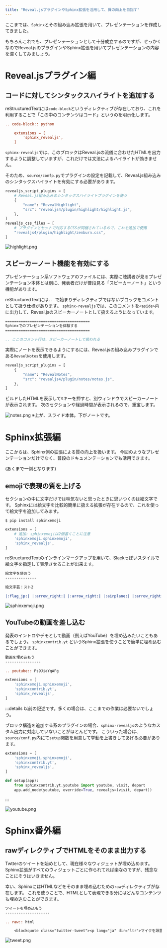 ```yaml
---
title: "Reveal.jsプラグインやSphinx拡張を活用して、質の向上を目指す"
---
```


ここまでは、`Sphinx`とその組み込み拡張を用いて、プレゼンテーションを作成してきました。

もちろんこれでも、プレゼンテーションとして十分成立するのですが、せっかくなのでReveal.jsのプラグインやSphinx拡張を用いてプレゼンテーションの内容を濃くしてみましょう。

# Reveal.jsプラグイン編

## コードに対してシンタックスハイライトを追加する

reStructuredTextには`code-block`というディレクティブが存在しており、これを利用することで「この中のコンテンツはコード」というのを明示化します。

```rest
.. code-block:: python

    extensions = [
        'sphinx_revealjs',
    ]
```

`sphinx-revealjs`では、このブロックはReveal.jsの流儀に合わせたHTMLを出力するように調整していますが、これだけでは文法によるハイライトが効きません。

そのため、`source/confp.py`でプラグインの設定を記載して、Reveal.js組み込みのシンタックスハイライトを有効にする必要があります。

```python:source/conf.py
revealjs_script_plugins = [
    # Reveal.js組み込みのシンタックスハイライトプラグインを使う
    {
        "name": "RevealHighlight",
        "src": "revealjs4/plugin/highlight/highlight.js",
    },
]
revealjs_css_files = [
    # プラグインとセットで対応するCSSが同梱されているので、これを追加で使用
    "revealjs4/plugin/highlight/zenburn.css",
]
```

![highlight.png](https://storage.googleapis.com/zenn-user-upload/01va7yh8wtmy82cq7l1sp5pzajf6)

## スピーカーノート機能を有効にする

プレゼンテーション系ソフトウェアのファイルには、実際に聴講者が見るプレゼンテーション本体とは別に、発表者だけが普段見る「スピーカーノート」という機能があります。

reStructuredTextには`.. `で始まりディレクティブではないブロックをコメントとして扱う仕様があります。
`sphinx-revealjs`では、このコメントを`<aside>`内に出力して、Reveal.jsのスピーカーノートとして扱えるようになっています。

```rest:source/index.rst
======================================
Sphinxでのプレゼンテーションを体験する
======================================

.. ここのコメント行は、スピーカーノートして扱われる
```

実際にノートを表示できるようにするには、Reveal.jsの組み込みプラグインである`RevaelNotes`を使用します。

```python:source/conf.py
revealjs_script_plugins = [
    {
        "name": "RevealNotes",
        "src": "revealjs4/plugin/notes/notes.js",
    },
]
```

ビルドしたHTMLを表示して`S`キーを押すと、別ウィンドウでスピーカーノートが表示されます。
次のセクションや経過時間が表示されるので、重宝します。

![notes.png](https://storage.googleapis.com/zenn-user-upload/kncuz9xdak6190eeqnr92hzcarh6)
※上が、スライド本体。下がノートです。

# Sphinx拡張編

ここからは、Sphinx側の拡張による質の向上を扱います。
今回のようなプレゼンテーションだけでなく、普段のドキュメンテーションでも活用できます。

(あくまで一例となります)

## emojiで表現の質を上げる

セクションの中に文字だけでは味気ないと思ったときに思いつくのは絵文字です。
Sphinxには絵文字を比較的簡単に扱える拡張が存在するので、これを使って絵文字を追加してみます。

```shell-session
$ pip install sphinxemoji
```

```python:source/conf.py
extensions = [
    # 追加: sphinxemojiは2個書くことに注意
    'sphinxemoji.sphinxemoji',
    'sphinx_revealjs',
]
```

reStructuredTextのインラインマークアップを用いて、Slackっぽいスタイルで絵文字を指定して表示させることが出来ます。

```rest:source/index.rst
絵文字を使おう
--------------

絵文字芸：スト2

|:flag_jp:| |:arrow_right:| |:arrow_right:| |:airplane:| |:arrow_right:| |:arrow_right:| |:flag_th:|
```

![sphinxemoji.png](https://storage.googleapis.com/zenn-user-upload/vsz06h9jn6doxhwm9jm0g3k6t6g9)

## YouTubeの動画を差し込む

発表のイントロやデモとして動画（例えばYouTube）を埋め込みたいこともあるでしょう。
`sphinxcontrib.yt` というSphinx拡張を使うことで簡単に埋め込むことができます。

```rest:source/index.rst
動画を埋め込もう
----------------

.. youtube:: Ps9JiaYqAFg
```

```python:source/conf.py
extensions = [
    'sphinxemoji.sphinxemoji',
    'sphinxcontrib.yt',
    'sphinx_revealjs',
]
```

:::details 以前の記述です。多くの場合は、ここまでの作業は必要ないでしょう。

ブロック構造を追加する系のプラグインの場合、`sphinx-revealjs`のようなカスタム出力に対応していないことがほとんどです。
こういった場合は、`source/conf.py`内にて`setup`関数を用意して挙動を上書きしてあげる必要があります。

```python:source/conf.py
extensions = [
    'sphinxemoji.sphinxemoji',
    'sphinxcontrib.yt',
    'sphinx_revealjs',
]

def setup(app):
    from sphinxcontrib.yt.youtube import youtube, visit, depart
    app.add_node(youtube, override=True, revealjs=(visit, depart))
```

:::

![youtube.png](https://storage.googleapis.com/zenn-user-upload/rwqo6tvwo5tjacejg6tnpyg8xmc2)
# Sphinx番外編

## rawディレクティブでHTMLをそのまま出力する

Twtterのツイートを始めとして、現在様々なウィジェットが埋め込めます。
Sphinx拡張がすべてのウィジェットごとに作られてれば楽なのですが、残念なことにそうはいきません。

幸い、SphinxにはHTMLなどをそのまま埋め込むための`raw`ディレクティブが存在します。
これを使うことで、HTMLとして表現できる分にはどんなコンテンツも埋め込むことができます。

```rest:source/index.rst
ツイートを埋め込もう
--------------------

.. raw:: html

    <blockquote class="twitter-tweet"><p lang="ja" dir="ltr">マイクを設置した状態でdiscordのGo Liveを試してみてるんだけど、Enterだけ音を拾いがちな傾向があるらしく、なんだかんだで自分も「カタカタカタ..ッッターン！」ってやってるらしい</p>&mdash; kAZUYA tAKEI (@attakei) <a href="https://twitter.com/attakei/status/1358266239131348993?ref_src=twsrc%5Etfw">February 7, 2021</a></blockquote> <script async src="https://platform.twitter.com/widgets.js" charset="utf-8"></script>
```

![tweet.png](https://storage.googleapis.com/zenn-user-upload/wcfpu3seg1awejlwn98e3yf76eoy)
